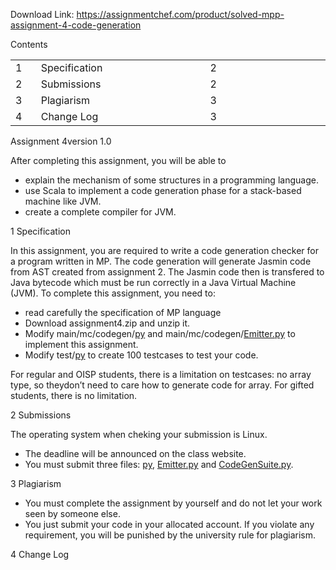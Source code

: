 Download Link: https://assignmentchef.com/product/solved-mpp-assignment-4-code-generation
<br>



Contents

<table>

 <tbody>

  <tr>

   <td width="31">1</td>

   <td width="323">Specification</td>

   <td width="249">2</td>

  </tr>

  <tr>

   <td width="31">2</td>

   <td width="323">Submissions</td>

   <td width="249">2</td>

  </tr>

  <tr>

   <td width="31">3</td>

   <td width="323">Plagiarism</td>

   <td width="249">3</td>

  </tr>

  <tr>

   <td width="31">4</td>

   <td width="323">Change Log</td>

   <td width="249">3</td>

  </tr>

 </tbody>

</table>




Assignment 4version 1.0

After completing this assignment, you will be able to

<ul>

 <li>explain the mechanism of some structures in a programming language.</li>

 <li>use Scala to implement a code generation phase for a stack-based machine like JVM.</li>

 <li>create a complete compiler for JVM.</li>

</ul>

1 Specification

In this assignment, you are required to write a code generation checker for a program written in MP. The code generation will generate Jasmin code from AST created from assignment 2. The Jasmin code then is transfered to Java bytecode which must be run correctly in a Java Virtual Machine (JVM). To complete this assignment, you need to:

<ul>

 <li>read carefully the specification of MP language</li>

 <li>Download assignment4.zip and unzip it.</li>

 <li>Modify main/mc/codegen/<a href="http://CodeGenerator.py">py</a> and main/mc/codegen/<a href="http://Emitter.py">Emitter.py</a> to implement this assignment.</li>

 <li>Modify test/<a href="http://CodeGenSuite.py">py</a> to create 100 testcases to test your code.</li>

</ul>

For regular and OISP students, there is a limitation on testcases: no array type, so theydon’t need to care how to generate code for array. For gifted students, there is no limitation.

2 Submissions

The operating system when cheking your submission is Linux.

<ul>

 <li>The deadline will be announced on the class website.</li>

 <li>You must submit three files: <a href="http://CodeGenerator.py">py</a>, <a href="http://Emitter.py">Emitter.py</a> and <a href="http://CodeGenSuite.py">CodeGenSuite.py</a>.</li>

</ul>




3 Plagiarism

<ul>

 <li>You must complete the assignment by yourself and do not let your work seen by someone else.</li>

 <li>You just submit your code in your allocated account. If you violate any requirement, you will be punished by the university rule for plagiarism.</li>

</ul>

4 Change Log